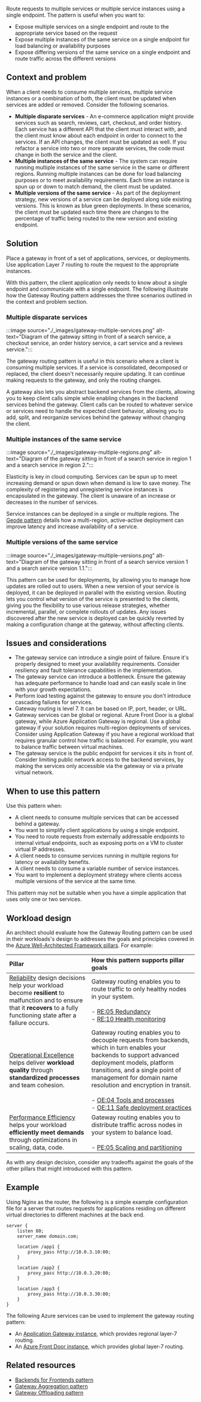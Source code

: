 Route requests to multiple services or multiple service instances using a single endpoint. The pattern is useful when you want to:

- Expose multiple services on a single endpoint and route to the appropriate service based on the request
- Expose multiple instances of the same service on a single endpoint for load balancing or availability purposes
- Expose differing versions of the same service on a single endpoint and route traffic across the different versions

## Context and problem

When a client needs to consume multiple services, multiple service instances or a combination of both, the client must be updated when services are added or removed. Consider the following scenarios.

- **Multiple disparate services** - An e-commerce application might provide services such as search, reviews, cart, checkout, and order history. Each service has a different API that the client must interact with, and the client must know about each endpoint in order to connect to the services. If an API changes, the client must be updated as well. If you refactor a service into two or more separate services, the code must change in both the service and the client.
- **Multiple instances of the same service** - The system can require running multiple instances of the same service in the same or different regions. Running multiple instances can be done for load balancing purposes or to meet availability requirements. Each time an instance is spun up or down to match demand, the client must be updated.
- **Multiple versions of the same service** - As part of the deployment strategy, new versions of a service can be deployed along side existing versions. This is known as blue green deployments. In these scenarios, the client must be updated each time there are changes to the percentage of traffic being routed to the new version and existing endpoint.

## Solution

Place a gateway in front of a set of applications, services, or deployments. Use application Layer 7 routing to route the request to the appropriate instances.

With this pattern, the client application only needs to know about a single endpoint and communicate with a single endpoint. The following illustrate how the Gateway Routing pattern addresses the three scenarios outlined in the context and problem section.

### Multiple disparate services

:::image source="./_images/gateway-multiple-services.png" alt-text="Diagram of the gateway sitting in front of a search service, a checkout service, an order history service, a cart service and a reviews service.":::

The gateway routing pattern is useful in this scenario where a client is consuming multiple services. If a service is consolidated, decomposed or replaced, the client doesn't necessarily require updating. It can continue making requests to the gateway, and only the routing changes.

A gateway also lets you abstract backend services from the clients, allowing you to keep client calls simple while enabling changes in the backend services behind the gateway. Client calls can be routed to whatever service or services need to handle the expected client behavior, allowing you to add, split, and reorganize services behind the gateway without changing the client.

### Multiple instances of the same service

:::image source="./_images/gateway-multiple-regions.png" alt-text="Diagram of the gateway sitting in front of a search service in region 1 and a search service in region 2.":::

Elasticity is key in cloud computing. Services can be spun up to meet increasing demand or spun down when demand is low to save money. The complexity of registering and unregistering service instances is encapsulated in the gateway. The client is unaware of an increase or decreases in the number of services.

Service instances can be deployed in a single or multiple regions. The [Geode pattern](./geodes.yml) details how a multi-region, active-active deployment can improve latency and increase availability of a service.

### Multiple versions of the same service

:::image source="./_images/gateway-multiple-versions.png" alt-text="Diagram of the gateway sitting in front of a search service version 1 and a search service version 1.1.":::

This pattern can be used for deployments, by allowing you to manage how updates are rolled out to users. When a new version of your service is deployed, it can be deployed in parallel with the existing version. Routing lets you control what version of the service is presented to the clients, giving you the flexibility to use various release strategies, whether incremental, parallel, or complete rollouts of updates. Any issues discovered after the new service is deployed can be quickly reverted by making a configuration change at the gateway, without affecting clients.

## Issues and considerations

- The gateway service can introduce a single point of failure. Ensure it's properly designed to meet your availability requirements. Consider resiliency and fault tolerance capabilities in the implementation.
- The gateway service can introduce a bottleneck. Ensure the gateway has adequate performance to handle load and can easily scale in line with your growth expectations.
- Perform load testing against the gateway to ensure you don't introduce cascading failures for services.
- Gateway routing is level 7. It can be based on IP, port, header, or URL.
- Gateway services can be global or regional. Azure Front Door is a global gateway, while Azure Application Gateway is regional. Use a global gateway if your solution requires multi-region deployments of services. Consider using Application Gateway if you have a regional workload that requires granular control how traffic is balanced. For example, you want to balance traffic between virtual machines.
- The gateway service is the public endpoint for services it sits in front of. Consider limiting public network access to the backend services, by making the services only accessible via the gateway or via a private virtual network.

## When to use this pattern

Use this pattern when:

- A client needs to consume multiple services that can be accessed behind a gateway.
- You want to simplify client applications by using a single endpoint.
- You need to route requests from externally addressable endpoints to internal virtual endpoints, such as exposing ports on a VM to cluster virtual IP addresses.
- A client needs to consume services running in multiple regions for latency or availability benefits.
- A client needs to consume a variable number of service instances.
- You want to implement a deployment strategy where clients access multiple versions of the service at the same time.

This pattern may not be suitable when you have a simple application that uses only one or two services.

## Workload design

An architect should evaluate how the Gateway Routing pattern can be used in their workloads's design to addresses the goals and principles covered in the [Azure Well-Architected Framework pillars](/azure/well-architected/pillars). For example:

| Pillar | How this pattern supports pillar goals |
| :----- | :------------------------------------- |
| [Reliability](/azure/well-architected/reliability/checklist) design decisions help your workload become **resilient** to malfunction and to ensure that it **recovers** to a fully functioning state after a failure occurs. | Gateway routing enables you to route traffic to only healthy nodes in your system.<br/><br/> - [RE:05 Redundancy](/azure/well-architected/reliability/redundancy)<br/> - [RE:10 Health monitoring](/azure/well-architected/reliability/monitoring-alerting-strategy) |
| [Operational Excellence](/azure/well-architected/operational-excellence/checklist) helps deliver **workload quality** through **standardized processes** and team cohesion. | Gateway routing enables you to decouple requests from backends, which in turn enables your backends to support advanced deployment models, platform transitions, and a single point of management for domain name resolution and encryption in transit.<br/><br/> - [OE:04 Tools and processes](/azure/well-architected/operational-excellence/tools-processes)<br/> - [OE:11 Safe deployment practices](/azure/well-architected/operational-excellence/safe-deployments) |
| [Performance Efficiency](/azure/well-architected/performance-efficiency/checklist) helps your workload **efficiently meet demands** through optimizations in scaling, data, code. | Gateway routing enables you to distribute traffic across nodes in your system to balance load.<br/><br/> - [PE:05 Scaling and partitioning](/azure/well-architected/performance-efficiency/scale-partition) |

As with any design decision, consider any tradeoffs against the goals of the other pillars that might introduced with this pattern.

## Example

Using Nginx as the router, the following is a simple example configuration file for a server that routes requests for applications residing on different virtual directories to different machines at the back end.

```console
server {
    listen 80;
    server_name domain.com;

    location /app1 {
        proxy_pass http://10.0.3.10:80;
    }

    location /app2 {
        proxy_pass http://10.0.3.20:80;
    }

    location /app3 {
        proxy_pass http://10.0.3.30:80;
    }
}
```

The following Azure services can be used to implement the gateway routing pattern:

- An [Application Gateway instance](/azure/application-gateway/tutorial-multiple-sites-cli), which provides regional layer-7 routing.
- An [Azure Front Door instance](/azure/frontdoor), which provides global layer-7 routing.

## Related resources

- [Backends for Frontends pattern](./backends-for-frontends.yml)
- [Gateway Aggregation pattern](./gateway-aggregation.yml)
- [Gateway Offloading pattern](./gateway-offloading.yml)

